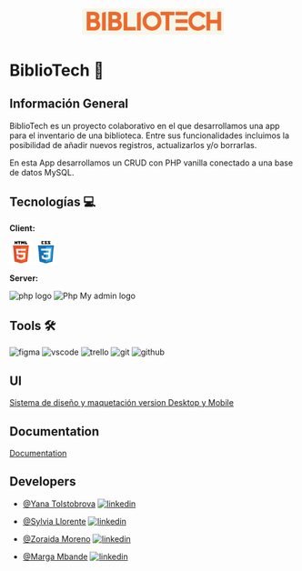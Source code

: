 <h1 align="center">
  <img src="/assets/Logo.svg" alt= "Logo BiblioTech en color naranja " width=250px> 
</h1> 

# BiblioTech 📕

<!--## Inicio
   1. [Información General](#Inicio)
   2. [UI](#UI)
   3. [Tecnologías](#tecnologías)
   4. [Herramientas](#herramientas)
   5. [Instalación](#instalación)
   6. [Developers](#developers)-->


## Información General
BiblioTech es un proyecto colaborativo en el que desarrollamos una app para el inventario de una biblioteca.  Entre sus funcionalidades incluimos la posibilidad de añadir nuevos registros, actualizarlos y/o borrarlas. 

En esta App desarrollamos un CRUD con PHP vanilla conectado a una base de datos MySQL.




## Tecnologías 💻 

**Client:** 
 <div> <img src="https://raw.githubusercontent.com/devicons/devicon/master/icons/html5/html5-original-wordmark.svg" alt="html5" width="40" height="40"/>
 <img src="https://raw.githubusercontent.com/devicons/devicon/master/icons/css3/css3-original-wordmark.svg" alt="css3" width="40" height="40"/> </div> 
 
**Server:** 
<div> <img src="https://upload.wikimedia.org/wikipedia/commons/2/27/PHP-logo.svg" alt="php logo" width="60"/>
 <img src="https://upload.wikimedia.org/wikipedia/commons/4/4f/PhpMyAdmin_logo.svg" alt="Php My admin logo" width="60" height="40"/> </div> 

## Tools 🛠️
  <div>
<img src="https://www.vectorlogo.zone/logos/figma/figma-icon.svg" alt="figma" width="40" height="40"/>
<img src="https://w7.pngwing.com/pngs/512/824/png-transparent-visual-studio-code-hd-logo-thumbnail.png" alt="vscode" width="40" heigth="40"/>
<img src="https://w7.pngwing.com/pngs/115/721/png-transparent-trello-social-icons-icon.png" alt="trello" width="40" heigth="40"/>
<img src="https://www.vectorlogo.zone/logos/git-scm/git-scm-icon.svg" alt="git" width="40" height="40"/>
<img src="https://cdn-icons-png.flaticon.com/512/25/25231.png" alt="github" width="40" heigth="40"/> </div>


## UI
[Sistema de diseño y maquetación version Desktop y Mobile](https://www.figma.com/file/cAg8SZWHaiQP6o4rJb0KCT/Bilblio-Tech?type=design&node-id=0%3A1&mode=design&t=jWLsmlT0VinF3Oy5-1)


## Documentation

[Documentation](https://factoriaf5.notion.site/Biblioteca-f2ab6362dc6d47ce99855fe1ae2f0dcf)


 ## Developers

- [@Yana Tolstobrova](https://github.com/yana-tolstobrova)
  [![linkedin](https://img.shields.io/badge/linkedin-0A66C2?style=for-the-badge&logo=linkedin&logoColor=white)](https://www.linkedin.com/in/yana-tolstobrova/)

- [@Sylvia Llorente](https://github.com/Sylviall81)
  [![linkedin](https://img.shields.io/badge/linkedin-0A66C2?style=for-the-badge&logo=linkedin&logoColor=white)](https://www.linkedin.com/in/sylviall81/)

- [@Zoraida Moreno](https://github.com/ZoraidaMorenoCadenas)
  [![linkedin](https://img.shields.io/badge/linkedin-0A66C2?style=for-the-badge&logo=linkedin&logoColor=white)](https://www.linkedin.com/in/zoraida-moreno/)

- [@Marga Mbande](https://www.github.com/octokatherine)
  [![linkedin](https://img.shields.io/badge/linkedin-0A66C2?style=for-the-badge&logo=linkedin&logoColor=white)](https://www.linkedin.com/)
